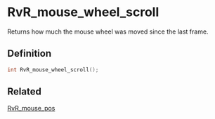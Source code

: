 # RvR_mouse_wheel_scroll

Returns how much the mouse wheel was moved since the last frame.

## Definition

```c
int RvR_mouse_wheel_scroll();
```

## Related

[RvR_mouse_pos](/rvr/rvr/mouse_pos)

